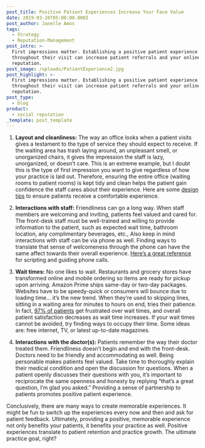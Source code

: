 ```yaml
---
post_title: Positive Patient Experiences Increase Your Face Value
date: 2019-03-26T05:00:00.000Z
post_author: Janelle Amos
tags:
  - Strategy
  - Reputation-Management
post_intro: >-
  First impressions matter. Establishing a positive patient experience
  throughout their visit can increase patient referrals and your online
  reputation.
post_image: /uploads/PatientExperience2.jpg
post_highlight: >-
  First impressions matter. Establishing a positive patient experience
  throughout their visit can increase patient referrals and your online
  reputation.
post_type:
  - blog
product:
  - social reputation
_template: post_template
---
```


1. **Layout and cleanliness:** The way an office looks when a patient visits gives a testament to the type of service they should expect to receive. If the waiting area has trash laying around, an unpleasant smell, or unorganized chairs, it gives the impression the staff is lazy, unorganized, or doesn’t care. This is an extreme example, but I doubt this is the type of first impression you want to give regardless of how your practice is laid out. Therefore, ensuring the entire office (waiting rooms to patient rooms) is kept tidy and clean helps the patient gain confidence the staff cares about their experience. Here are some [design tips](https://www.workspace-resource.com/office-furniture/crucial-design-tips-for-creating-a-patient-focused-healthcare-facility/) to ensure patients receive a comfortable experience.

2. **Interactions with staff:** Friendliness can go a long way. When staff members are welcoming and inviting, patients feel valued and cared for. The front-desk staff must be well-trained and willing to provide information to the patient, such as expected wait time, bathroom location, any complimentary beverages, etc., Also keep in mind interactions with staff can be via phone as well. Finding ways to translate that sense of welcomeness through the phone can have the same affect towards their overall experience. [Here’s a great reference](https://www.theberylinstitute.org/blogpost/947424/302264/Phone-Skills-Making-or-Breaking-The-Patient-Experience) for scripting and guiding phone calls.

3. **Wait times:** No one likes to wait. Restaurants and grocery stores have transformed online and mobile ordering so items are ready for pickup upon arriving. Amazon Prime ships same-day or two-day packages. Websites have to be speedy-quick or consumers will bounce due to loading time… it’s the new trend. When they’re used to skipping lines, sitting in a waiting area for minutes to hours on end, tries their patience. In fact, [97% of patients](http://blog.medicalgps.com/how-long-will-you-wait-4-simple-tips-for-easing-the-wait-experience/) get frustrated over wait times, and overall patient satisfaction decreases as wait time increases. If your wait times cannot be avoided, try finding ways to occupy their time. Some ideas are: free internet, TV, or latest up-to-date magazines.

4. **Interactions with the doctor(s):** Patients remember the way their doctor treated them. Friendliness doesn’t begin and end with the front-desk. Doctors need to be friendly and accommodating as well. Being personable makes patients feel valued. Take time to thoroughly explain their medical condition and open the discussion for questions. When a patient openly discusses their questions with you, it’s important to reciprocate the same openness and honesty by replying “that’s a great question, I’m glad you asked.” Providing a sense of partnership to patients promotes positive patient experience.

Conclusively, there are many ways to create memorable experiences. It might be fun to switch up the experiences every now and then and ask for patient feedback. Ultimately, providing a positive, memorable experience not only benefits your patients, it benefits your practice as well. Positive experiences translate to patient retention and practice growth. The ultimate practice goal, right?
